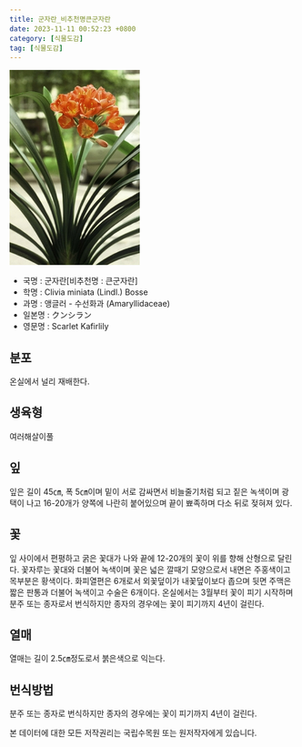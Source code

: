 ```yaml
---
title: 군자란_비추천명큰군자란
date: 2023-11-11 00:52:23 +0800
category: [식물도감]
tag: [식물도감]
---
```




![군자란[비추천명 : 큰군자란]](/assets/img/fileUpload/plants/basic/Amaryllidaceae/Clivia/6142/1_th2.JPG)
- 국명 : 군자란[비추천명 : 큰군자란]
- 학명 : Clivia miniata (Lindl.) Bosse
- 과명 : 앵글러 - 수선화과 (Amaryllidaceae)
- 일본명 : クンシラン
- 영문명 : Scarlet Kafirlily


## 분포
온실에서 널리 재배한다.
## 생육형
여러해살이풀 
## 잎
잎은 길이 45㎝, 폭 5㎝이며 밑이 서로 감싸면서 비늘줄기처럼 되고 짙은 녹색이며 광택이 나고 16-20개가 양쪽에 나란히 붙어있으며 끝이 뾰족하며 다소 뒤로 젖혀져 있다.
## 꽃
잎 사이에서 편평하고 굵은 꽃대가 나와 끝에 12-20개의 꽃이 위를 향해 산형으로 달린다. 꽃자루는 꽃대와 더불어 녹색이며 꽃은 넓은 깔때기 모양으로서 내면은 주홍색이고 목부분은 황색이다. 화피열편은 6개로서 외꽃덮이가 내꽃덮이보다 좁으며 뒷면 주맥은 짧은 판통과 더불어 녹색이고 수술은 6개이다. 온실에서는 3월부터 꽃이 피기 시작하며 분주 또는 종자로서 번식하지만 종자의 경우에는 꽃이 피기까지 4년이 걸린다.
## 열매
열매는 길이 2.5㎝정도로서 붉은색으로 익는다.
## 번식방법
분주 또는 종자로 번식하지만 종자의 경우에는 꽃이 피기까지 4년이 걸린다.






본 데이터에 대한 모든 저작권리는 국립수목원 또는 원저작자에게 있습니다.
